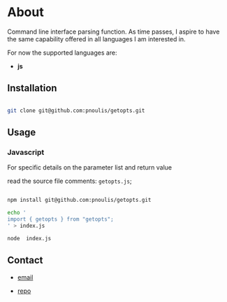 # About


Command line interface parsing function. As time passes, I aspire to have the
same capability offered in all languages I am interested in.

For now the supported languages are:

- **js**


## Installation

```sh

git clone git@github.com:pnoulis/getopts.git

```

## Usage
### Javascript

For specific details on the parameter list and return value

read the source file comments: `getopts.js`;

```sh

npm install git@github.com:pnoulis/getopts.git

echo '
import { getopts } from "getopts";
' > index.js

node  index.js

```



## Contact

- [email](pavlos.noulis@gmail.ae)

- [repo](github.com/pnoulis/getopts)
